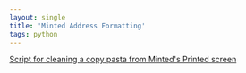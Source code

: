 ```yaml
---
layout: single
title: 'Minted Address Formatting'
tags: python
---
```


[Script for cleaning a copy pasta from Minted's Printed screen](https://danielcaraway.github.io/html/Address_formatting.html)